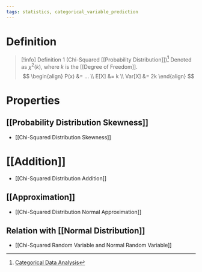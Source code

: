 ```yaml
---
tags: statistics, categorical_variable_prediction
---
```


# Definition

> [!info] Definition 1 (Chi-Squared [[Probability Distribution]])[^1]
> Denoted as $\chi^2(k)$, where $k$ is the [[Degree of Freedom]].
> $$
> \begin{align}
> P(x) &= ... \\
> E[X] &= k \\
> Var[X] &= 2k
> \end{align}
> $$

# Properties
## [[Probability Distribution Skewness]]
- [[Chi-Squared Distribution Skewness]]

# [[Addition]]
- [[Chi-Squared Distribution Addition]]

## [[Approximation]]
- [[Chi-Squared Distribution Normal Approximation]]

## Relation with [[Normal Distribution]]
- [[Chi-Squared Random Variable and Normal Random Variable]]

[^1]: [Categorical Data Analysis](zotero://open-pdf/library/items/JZKRKD5L?page=26)